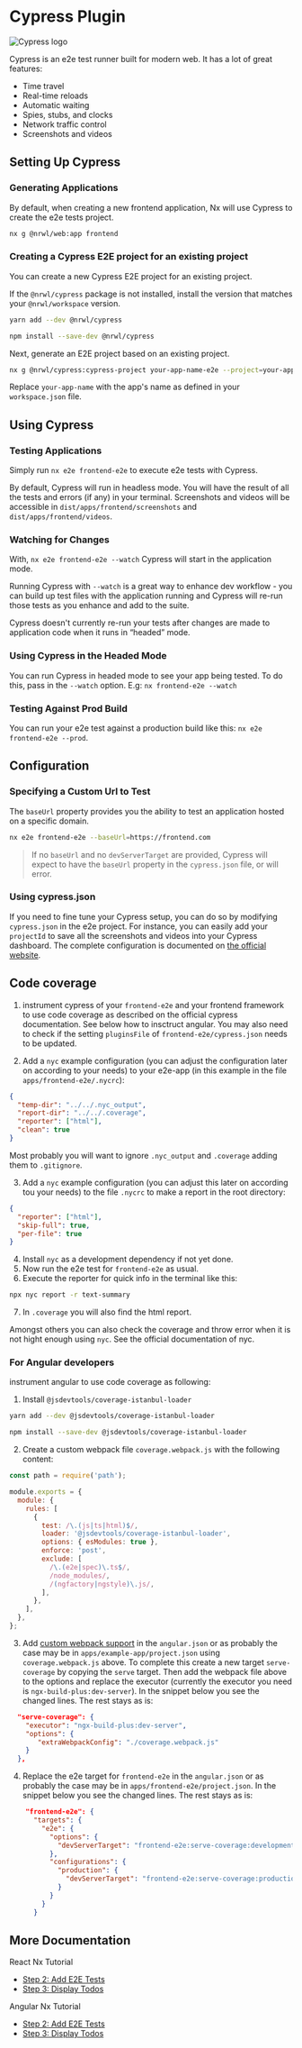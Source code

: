 # Cypress Plugin

![Cypress logo](/shared/cypress-logo.png)

Cypress is an e2e test runner built for modern web. It has a lot of great features:

- Time travel
- Real-time reloads
- Automatic waiting
- Spies, stubs, and clocks
- Network traffic control
- Screenshots and videos

## Setting Up Cypress

### Generating Applications

By default, when creating a new frontend application, Nx will use Cypress to create the e2e tests project.

```bash
nx g @nrwl/web:app frontend
```

### Creating a Cypress E2E project for an existing project

You can create a new Cypress E2E project for an existing project.

If the `@nrwl/cypress` package is not installed, install the version that matches your `@nrwl/workspace` version.

```bash
yarn add --dev @nrwl/cypress
```

```bash
npm install --save-dev @nrwl/cypress
```

Next, generate an E2E project based on an existing project.

```bash
nx g @nrwl/cypress:cypress-project your-app-name-e2e --project=your-app-name
```

Replace `your-app-name` with the app's name as defined in your `workspace.json` file.

## Using Cypress

### Testing Applications

Simply run `nx e2e frontend-e2e` to execute e2e tests with Cypress.

By default, Cypress will run in headless mode. You will have the result of all the tests and errors (if any) in your terminal. Screenshots and videos will be accessible in `dist/apps/frontend/screenshots` and `dist/apps/frontend/videos`.

### Watching for Changes

With, `nx e2e frontend-e2e --watch` Cypress will start in the application mode.

Running Cypress with `--watch` is a great way to enhance dev workflow - you can build up test files with the application running and Cypress will re-run those tests as you enhance and add to the suite.

Cypress doesn't currently re-run your tests after changes are made to application code when it runs in “headed” mode.

### Using Cypress in the Headed Mode

You can run Cypress in headed mode to see your app being tested. To do this, pass in the `--watch` option. E.g: `nx frontend-e2e --watch`

### Testing Against Prod Build

You can run your e2e test against a production build like this: `nx e2e frontend-e2e --prod`.

## Configuration

### Specifying a Custom Url to Test

The `baseUrl` property provides you the ability to test an application hosted on a specific domain.

```bash
nx e2e frontend-e2e --baseUrl=https://frontend.com
```

> If no `baseUrl` and no `devServerTarget` are provided, Cypress will expect to have the `baseUrl` property in the `cypress.json` file, or will error.

### Using cypress.json

If you need to fine tune your Cypress setup, you can do so by modifying `cypress.json` in the e2e project. For instance, you can easily add your `projectId` to save all the screenshots and videos into your Cypress dashboard. The complete configuration is documented on [the official website](https://docs.cypress.io/guides/references/configuration.html#Options).

## Code coverage
1. instrument cypress of your `frontend-e2e` and your frontend framework to use code coverage as described on the official cypress documentation. See below how to insctruct angular. You may also need to check if the setting `pluginsFile` of `frontend-e2e/cypress.json` needs to be updated.

2. Add a `nyc` example configuration (you can adjust the configuration later on according to your needs) to your e2e-app (in this example in the file `apps/frontend-e2e/.nycrc`):
```json
{
  "temp-dir": "../../.nyc_output",
  "report-dir": "../../.coverage",
  "reporter": ["html"],
  "clean": true
}
```
Most probably you will want to ignore `.nyc_output` and `.coverage` adding them to `.gitignore`.

3. Add a `nyc` example configuration (you can adjust this later on according tou your needs) to the file `.nycrc` to make a report in the root directory:
```json
{ 
  "reporter": ["html"],
  "skip-full": true,
  "per-file": true
}
```

4. Install `nyc` as a development dependency if not yet done.
5. Now run the e2e test for `frontend-e2e` as usual.
6. Execute the reporter for quick info in the terminal like this:
```bash
npx nyc report -r text-summary
```
7. In `.coverage` you will also find the html report.

Amongst others you can also check the coverage and throw error when it is not hight enough using `nyc`. See the official documentation of nyc.

### For Angular developers
instrument angular to use code coverage as following:

1. Install `@jsdevtools/coverage-istanbul-loader`
```bash
yarn add --dev @jsdevtools/coverage-istanbul-loader
```
```bash
npm install --save-dev @jsdevtools/coverage-istanbul-loader
```

2. Create a custom webpack file `coverage.webpack.js` with the following content:

```javascript
const path = require('path');

module.exports = {
  module: {
    rules: [
      {
        test: /\.(js|ts|html)$/,
        loader: '@jsdevtools/coverage-istanbul-loader',
        options: { esModules: true },
        enforce: 'post',
        exclude: [
          /\.(e2e|spec)\.ts$/,
          /node_modules/,
          /(ngfactory|ngstyle)\.js/,
        ],
      },
    ],
  },
};
```

3. Add [custom webpack support](guides/customize-webpack) in the `angular.json` or as probably the case may be in `apps/example-app/project.json` using `coverage.webpack.js` above. To complete this create a new target `serve-coverage` by copying the `serve` target. Then add the webpack file above to the options and replace the executor (currently the executor you need is `ngx-build-plus:dev-server`). In the snippet below you see the changed lines. The rest stays as is:

```json
  "serve-coverage": {
    "executor": "ngx-build-plus:dev-server",
    "options": {
       "extraWebpackConfig": "./coverage.webpack.js"
    }    
  },
```

4. Replace the e2e target for `frontend-e2e` in the `angular.json` or as probably the case may be in `apps/frontend-e2e/project.json`. In the snippet below you see the changed lines. The rest stays as is:
```json
    "frontend-e2e": {
      "targets": {
        "e2e": {          
          "options": {            
            "devServerTarget": "frontend-e2e:serve-coverage:development"
          },
          "configurations": {
            "production": {
              "devServerTarget": "frontend-e2e:serve-coverage:production"
            }
          }
        }
      }
```
## More Documentation

React Nx Tutorial

- [Step 2: Add E2E Tests](/react-tutorial/02-add-e2e-test)
- [Step 3: Display Todos](/react-tutorial/03-display-todos)

Angular Nx Tutorial

- [Step 2: Add E2E Tests](/angular-tutorial/02-add-e2e-test)
- [Step 3: Display Todos](/angular-tutorial/03-display-todos)
